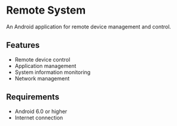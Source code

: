 # Remote System

An Android application for remote device management and control.

## Features
- Remote device control
- Application management
- System information monitoring
- Network management

## Requirements
- Android 6.0 or higher
- Internet connection
